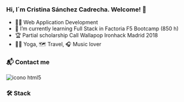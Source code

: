 ### Hi, I´m Cristina Sánchez Cadrecha. Welcome! 👋


-  :woman_student: Web Application Development
- 🌱 I’m currently learning Full Stack in Factoria F5 Bootcamp (850 h)
-  :trophy: Partial scholarship Call Wallapop Ironhack Madrid 2018
-  :lotus_position_woman: Yoga, :world_map: Travel, :headphones: Music lover

### :mailbox_with_mail: Contact me

<img src="https://www.flaticon.es/icono-gratis/html-5_174854" alt="icono html5">

### :hammer_and_wrench: Stack




